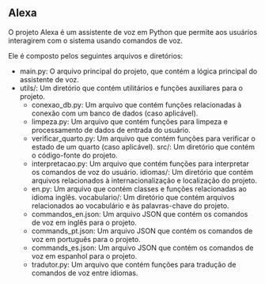 ## Alexa
O projeto Alexa é um assistente de voz em Python que permite aos usuários interagirem com o sistema usando comandos de voz. 

Ele é composto pelos seguintes arquivos e diretórios:

- main.py: O arquivo principal do projeto, que contém a lógica principal do assistente de voz.
- utils/: Um diretório que contém utilitários e funções auxiliares para o projeto.
  - conexao_db.py: Um arquivo que contém funções relacionadas à conexão com um banco de dados (caso aplicável).
  - limpeza.py: Um arquivo que contém funções para limpeza e processamento de dados de entrada do usuário.
  - verificar_quarto.py: Um arquivo que contém funções para verificar o estado de um quarto (caso aplicável).
src/: Um diretório que contém o código-fonte do projeto.
  - interpretacao.py: Um arquivo que contém funções para interpretar os comandos de voz do usuário.
idiomas/: Um diretório que contém arquivos relacionados à internacionalização e localização do projeto.
  - en.py: Um arquivo que contém classes e funções relacionadas ao idioma inglês.
vocabulario/: Um diretório que contém arquivos relacionados ao vocabulário e às palavras-chave do projeto.
  - commandos_en.json: Um arquivo JSON que contém os comandos de voz em inglês para o projeto.
  - commands_pt.json: Um arquivo JSON que contém os comandos de voz em português para o projeto.
  - commands_es.json: Um arquivo JSON que contém os comandos de voz em espanhol para o projeto.
  - tradutor.py: Um arquivo que contém funções para tradução de comandos de voz entre idiomas.
